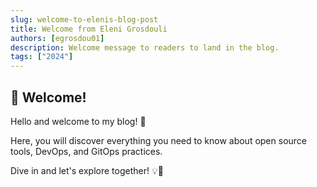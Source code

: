 ```yaml
---
slug: welcome-to-elenis-blog-post
title: Welcome from Eleni Grosdouli
authors: [egrosdou01]
description: Welcome message to readers to land in the blog.
tags: ["2024"]
---
```


## 🌟 Welcome!

Hello and welcome to my blog! 🚀

Here, you will discover everything you need to know about open source tools, DevOps, and GitOps practices.

Dive in and let's explore together! 💡🔧
<!-- truncate -->
